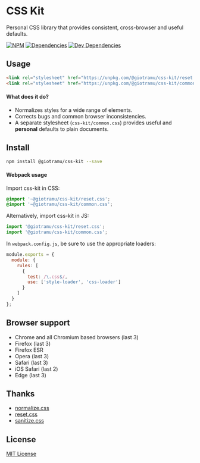 # CSS Kit

Personal CSS library that provides consistent, cross-browser and useful defaults.

[![NPM][npm-badge]][npm]
[![Dependencies][deps-badge]][deps]
[![Dev Dependencies][devdeps-badge]][devdeps]

## Usage

```html
<link rel="stylesheet" href="https://unpkg.com/@giotramu/css-kit/reset.css" />
<link rel="stylesheet" href="https://unpkg.com/@giotramu/css-kit/common.css" />
```

#### What does it do?

- Normalizes styles for a wide range of elements.
- Corrects bugs and common browser inconsistencies.
- A separate stylesheet (`css-kit/common.css`) provides useful and **personal** defaults to plain documents.

## Install

```sh
npm install @giotramu/css-kit --save
```

#### Webpack usage

Import css-kit in CSS:

```css
@import '~@giotramu/css-kit/reset.css';
@import '~@giotramu/css-kit/common.css';
```

Alternatively, import css-kit in JS:

```js
import '@giotramu/css-kit/reset.css';
import '@giotramu/css-kit/common.css';
```

In `webpack.config.js`, be sure to use the appropriate loaders:

```js
module.exports = {
  module: {
    rules: [
      {
        test: /\.css$/,
        use: ['style-loader', 'css-loader']
      }
    ]
  }
};
```

## Browser support

- Chrome and all Chromium based browsers (last 3)
- Firefox (last 3)
- Firefox ESR
- Opera (last 3)
- Safari (last 3)
- iOS Safari (last 2)
- Edge (last 3)

## Thanks

- [normalize.css]
- [reset.css]
- [sanitize.css]

## License

[MIT License](./LICENSE)

<!---
  L I N K S
-->

[npm]: https://www.npmjs.com/package/@giotramu/css-kit
[npm-badge]: https://badgen.net/npm/v/@giotramu/css-kit?icon=npm&label=npm%20package
[deps]: https://david-dm.org/giotramu/css-kit
[deps-badge]: https://badgen.net/david/dep/giotramu/css-kit
[devdeps]: https://david-dm.org/giotramu/css-kit?type=dev
[devdeps-badge]: https://badgen.net/david/dev/giotramu/css-kit
[normalize.css]: https://github.com/csstools/normalize.css
[reset.css]: http://meyerweb.com/eric/tools/css/reset
[sanitize.css]: https://github.com/csstools/sanitize.css
